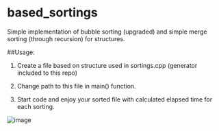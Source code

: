 # based_sortings
Simple implementation of bubble sorting (upgraded) and simple merge sorting (through recursion) for structures.

##Usage:

1) Create a file based on structure used in sortings.cpp (generator included to this repo) 

2) Change path to this file in main() function. 

3) Start code and enjoy your sorted file with calculated elapsed time for each sorting. 

![image](https://user-images.githubusercontent.com/89124030/214323445-df9bf780-96cc-432c-9557-949ef4f8a8a7.png)



